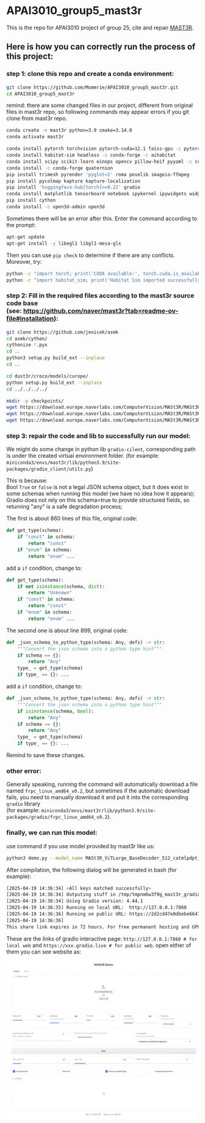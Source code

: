 # APAI3010_group5_mast3r
This is the repo for APAI3010 project of group 25, cite and repair [MAST3R](https://github.com/naver/mast3r).

## Here is how you can correctly run the process of this project:
### step 1: clone this repo and create a conda environment:
```bash
git clone https://github.com/Mommrie/APAI3010_group5_mast3r.git
cd APAI3010_group5_mast3r
```
remind: there are some changed files in our project, different from original files in mast3r repo, so following commands may appear errors if you git clone from mast3r repo.
```bash
conda create -n mast3r python=3.9 cmake=3.14.0
conda activate mast3r
```

```bash
conda install pytorch torchvision pytorch-cuda=12.1 faiss-gpu -c pytorch -c nvidia -c conda-forge
conda install habitat-sim headless -c conda-forge -c aihabitat
conda install scipy scikit-learn einops opencv pillow-heif pyyaml -c conda-forge
conda install -c conda-forge quaternion
pip install trimesh pyrender 'pyglet<2' roma poselib imageio-ffmpeg
pip install pycolmap kapture kapture-localization
pip install 'huggingface-hub[torch]>=0.22' gradio
conda install matplotlib tensorboard notebook ipykernel ipywidgets widgetsnbextension tqdm -c conda-forge
pip install cython
conda install -c open3d-admin open3d
```

Sometimes there will be an error after this. Enter the command according to the prompt: 
```bash
apt-get update
apt-get install -y libegl1 libgl1-mesa-glx
```

Then you can use ```pip check``` to determine if there are any conflicts. Moreover, try:
```bash
python -c "import torch; print('CUDA available:', torch.cuda.is_available()); print('CUDA Version:', torch.version.cuda); print('GPU device:', torch.cuda.get_device_name(0))"
python -c "import habitat_sim; print('Habitat Sim imported successfully. Version:', habitat_sim.__version__)"
```

### step 2: Fill in the required files according to the mast3r source code base <br>(see: https://github.com/naver/mast3r?tab=readme-ov-file#installation):
```bash
git clone https://github.com/jenicek/asmk
cd asmk/cython/
cythonize *.pyx
cd ..
python3 setup.py build_ext --inplace
cd ..
```

```bash
cd dust3r/croco/models/curope/
python setup.py build_ext --inplace
cd ../../../../
```

```bash
mkdir -p checkpoints/
wget https://download.europe.naverlabs.com/ComputerVision/MASt3R/MASt3R_ViTLarge_BaseDecoder_512_catmlpdpt_metric.pth -P checkpoints/
wget https://download.europe.naverlabs.com/ComputerVision/MASt3R/MASt3R_ViTLarge_BaseDecoder_512_catmlpdpt_metric_retrieval_trainingfree.pth -P checkpoints/
wget https://download.europe.naverlabs.com/ComputerVision/MASt3R/MASt3R_ViTLarge_BaseDecoder_512_catmlpdpt_metric_retrieval_codebook.pkl -P checkpoints/
```

### step 3: repair the code and lib to successfully run our model:
We might do some change in python lib ```gradio-cilent```, corresponding path is under the created virtual environment folder. 
(for example: ```miniconda3/envs/mast3r/lib/python3.9/site-packages/gradio_client/utils.py```)

This is because: <br>
Bool ```True``` or ```false``` is not a legal JSON schema object, but it does exist in some schemas when running this model (we have no idea how it appears); <br>
Gradio does not rely on this schema=true to provide structured fields, so returning "any" is a safe degradation process;

The first is about 860 lines of this file, original code: 
```python
def get_type(schema):
    if "const" in schema:
        return "const"
    if "enum" in schema:
        return "enum" ...
```
add a ```if``` condition, change to:
```python
def get_type(schema):
    if not isinstance(schema, dict):
        return "Unknown"
    if "const" in schema:
        return "const"
    if "enum" in schema:
        return "enum" ...
```

The second one is about line 899, original code:
```python
def _json_schema_to_python_type(schema: Any, defs) -> str:
    """Convert the json schema into a python type hint"""
    if schema == {}:
        return "Any"
    type_ = get_type(schema)
    if type_ == {}: ...
```
add a ```if``` condition, change to:
```python
def _json_schema_to_python_type(schema: Any, defs) -> str:
    """Convert the json schema into a python type hint"""
    if isinstance(schema, bool):
        return "Any"
    if schema == {}:
        return "Any"
    type_ = get_type(schema)
    if type_ == {}: ...
```
Remind to save these changes.

### other error:
Generally speaking, running the command will automatically download a file named ```frpc_linux_amd64_v0.2```, but sometimes if the automatic download fails, you need to manually download it and put it into the corresponding ```gradio``` library <br>
(for example: ```miniconda3/envs/mast3r/lib/python3.9/site-packages/gradio/frpc_linux_amd64_v0.2```).

### finally, we can run this model:
use command if you use model provided by mast3r like us:
```bash
python3 demo.py --model_name MASt3R_ViTLarge_BaseDecoder_512_catmlpdpt_metric --share
```

After compilation, the following dialog will be generated in bash (for example):
```bash
[2025-04-19 14:36:34] <All keys matched successfully>
[2025-04-19 14:36:34] Outputing stuff in /tmp/tmpnm6w3f9g_mast3r_gradio_demo/b7a042df61818cd21f2f14a48aff5f86
[2025-04-19 14:36:34] Using Gradio version: 4.44.1
[2025-04-19 14:36:35] Running on local URL:  http://127.0.0.1:7860
[2025-04-19 14:36:36] Running on public URL: https://2d2cd47e0dbebe6641.gradio.live
[2025-04-19 14:36:36] 
This share link expires in 72 hours. For free permanent hosting and GPU upgrades, run `gradio deploy` from Terminal to deploy to Spaces (https://huggingface.co/spaces)
```

These are the links of gradio interactive page: ```http://127.0.0.1:7860 # for local web``` and ```https://xxx.gradio.live # for public web```.
open either of them you can see website as:

![](https://github.com/Mommrie/APAI3010_group5_mast3r/blob/main/demo_image.jpeg)
